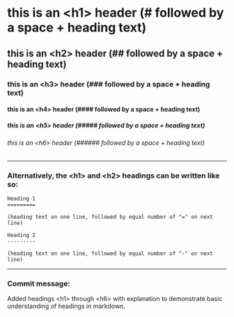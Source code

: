 # this is an \<h1\> header (# followed by a space + heading text)
## this is an \<h2\> header (## followed by a space + heading text)
### this is an \<h3\> header (### followed by a space + heading text)
#### this is an \<h4\> header (#### followed by a space + heading text)
##### this is an \<h5\> header (##### followed by a space + heading text)
###### this is an \<h6\> header (###### followed by a space + heading text)
---
### Alternatively, the \<h1\> and \<h2\> headings can be written like so:
```
Heading 1
=========

(heading text on one line, followed by equal number of "=" on next line)
```
```
Heading 2
---------

(heading text on one line, followed by equal number of "-" on next line)
```
---
### Commit message:
Added headings \<h1\> through \<h6\> with explanation to demonstrate basic understanding of headings in markdown.
